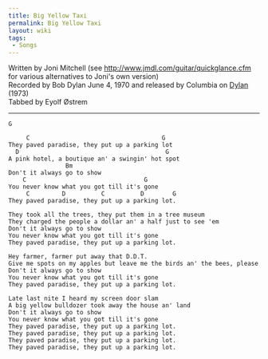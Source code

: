 ```yaml
---
title: Big Yellow Taxi
permalink: Big Yellow Taxi
layout: wiki
tags:
 - Songs
---
```


Written by Joni Mitchell (see
[<http://www.jmdl.com/guitar/quickglance.cfm>](http://www.jmdl.com/guitar/quickglance.cfm)
for various alternatives to Joni's own version)  
Recorded by Bob Dylan June 4, 1970 and released by Columbia on
[Dylan](Dylan "wikilink") (1973)  
Tabbed by Eyolf Østrem

* * * * *

    G

         C                                     G
    They paved paradise, they put up a parking lot
      D                                         G
    A pink hotel, a boutique an' a swingin' hot spot
                    Bm
    Don't it always go to show
        C                                 G
    You never know what you got till it's gone
         C         D          C          D        G
    They paved paradise, they put up a parking lot.

    They took all the trees, they put them in a tree museum
    They charged the people a dollar an' a half just to see 'em
    Don't it always go to show
    You never know what you got till it's gone
    They paved paradise, they put up a parking lot.

    Hey farmer, farmer put away that D.D.T.
    Give me spots on my apples but leave me the birds an' the bees, please
    Don't it always go to show
    You never know what you got till it's gone
    They paved paradise, they put up a parking lot.

    Late last nite I heard my screen door slam
    A big yellow bulldozer took away the house an' land
    Don't it always go to show
    You never know what you got till it's gone
    They paved paradise, they put up a parking lot.
    They paved paradise, they put up a parking lot.
    They paved paradise, they put up a parking lot.
    They paved paradise, they put up a parking lot.
